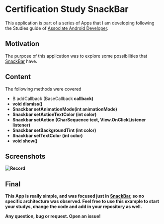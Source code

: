 # Certification Study SnackBar

This application is part of a series of Apps that I am developing following the Studies guide of [Associate Android Developer](https://developers.google.com/certification/associate-android-developer).

## Motivation 

The purpose of this application was to explore some possibilities that [SnackBar](https://developer.android.com/reference/com/google/android/material/snackbar/Snackbar) have.

## Content

The following methods were covered

* B addCallback (BaseCallback<B> callback)
* void dismiss()
* Snackbar setAnimationMode(int animationMode)
* Snackbar setActionTextColor (int color)
* Snackbar setAction (CharSequence text, View.OnClickListener listener)
* Snackbar setBackgroundTint (int color)
* Snackbar setTextColor (int color)
* void show()

## Screenshots

![Record](screenshots/record.gif)

## Final

This App is really simple, and was focused just in [SnackBar](https://developer.android.com/reference/com/google/android/material/snackbar/Snackbar), so no specific architecture was observed. Feel free to use this example to start your studys, change the code and add in your repository as well.

Any question, bug or request. Open an issue!
